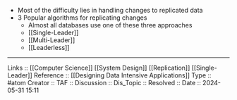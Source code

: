 - Most of the difficulty lies in handling changes to replicated data
- 3 Popular algorithms for replicating changes
	- Almost all databases use one of these three approaches
	- [[Single-Leader]]
	- [[Multi-Leader]]
	- [[Leaderless]]
---
Links :: [[Computer Science]] [[System Design]] [[Replication]] [[Single-Leader]]
Reference :: [[Designing Data Intensive Applications]]
Type :: #atom
Creator ::
TAF ::
Discussion ::
Dis_Topic :: 
Resolved ::
Date :: 2024-05-31 15:11
